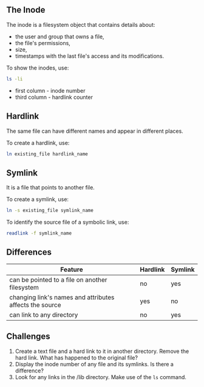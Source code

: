## The Inode

The inode is a filesystem object that contains details about:
* the user and group that owns a file, 
* the file's permissions, 
* size, 
* timestamps with the last file's access and its modifications.

To show the inodes, use:

```bash
ls -li
```

* first column - inode number
* third column - hardlink counter

## Hardlink
The same file can have different names and appear in different places.

To create a hardlink, use:

```bash
ln existing_file hardlink_name
```

## Symlink

It is a file that points to another file.

To create a symlink, use:

```bash
ln -s existing_file symlink_name
```

To identify the source file of a symbolic link, use:

```bash
readlink -f symlink_name
```

## Differences

| Feature | Hardlink | Symlink |
| --- | --- | --- |
| can be pointed to a file on another filesystem  | no | yes | 
| changing link's names and attributes affects the source | yes | no |
| can link to any directory | no | yes |


## Challenges

1. Create a text file and a hard link to it in another directory. Remove the hard link. What has happened to the original file?
1. Display the inode number of any file and its symlinks. Is there a difference?
1. Look for any links in the /lib directory. Make use of the <code>ls</code> command. 
